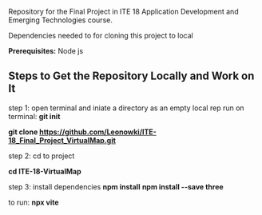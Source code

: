 Repository for the Final Project in ITE 18 Application Development and Emerging Technologies course.


Dependencies needed to for cloning this project to local  

**Prerequisites:**
Node js

## Steps to Get the Repository Locally and Work on It

step 1: open terminal and iniate a directory as an empty local rep
run on terminal:
**git init**

**git clone https://github.com/Leonowki/ITE-18_Final_Project_VirtualMap.git**

step 2: cd to project

**cd ITE-18-VirtualMap**

step 3: install dependencies
**npm install**
**npm install --save three**

to run:
**npx vite**


